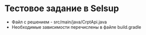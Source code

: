 # Тестовое задание в Selsup

- Файл с решением - src/main/java/CrptApi.java
- Необходимые зависимости перечислены в файле build.gradle 